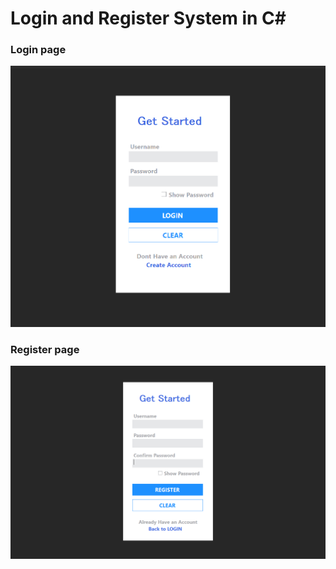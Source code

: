 # Login and Register System in C#

<h3>Login page</h3>
<p align="center" ><img  src = "imgs/img2.png?raw=true" width = 1000px></p>


<h3>Register page</h3>
<p align="center" ><img  src = "imgs/img1.png?raw=true" width = 1000px></p>
